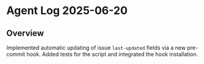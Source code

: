 # Agent Log 2025-06-20

## Overview
Implemented automatic updating of issue `last-updated` fields via a new pre-commit hook. Added tests for the script and integrated the hook installation.
